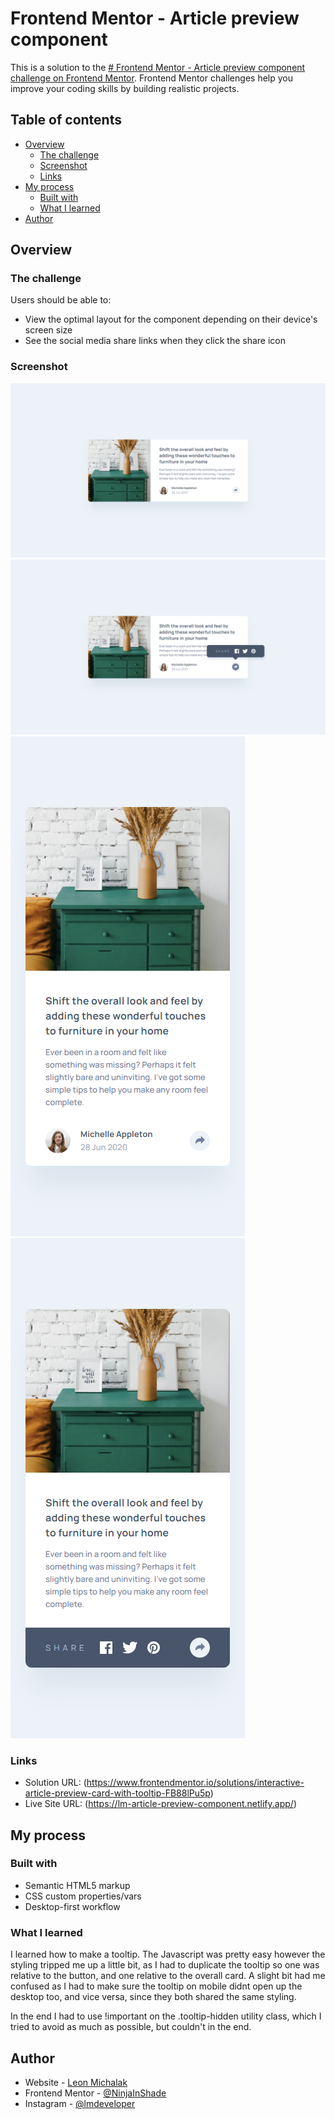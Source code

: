 # Frontend Mentor - Article preview component

This is a solution to the [# Frontend Mentor - Article preview component challenge on Frontend Mentor](https://www.frontendmentor.io/challenges/article-preview-component-dYBN_pYFT). Frontend Mentor challenges help you improve your coding skills by building realistic projects.

## Table of contents

- [Overview](#overview)
  - [The challenge](#the-challenge)
  - [Screenshot](#screenshot)
  - [Links](#links)
- [My process](#my-process)
  - [Built with](#built-with)
  - [What I learned](#what-i-learned)
- [Author](#author)

## Overview

### The challenge

Users should be able to:

- View the optimal layout for the component depending on their device's screen size
- See the social media share links when they click the share icon

### Screenshot

![](./screenshots/Desktop_solution.png)
![](./screenshots/Desktop_active_solution.png)
![](./screenshots/Mobile_solution.png)
![](./screenshots/Mobile_active_solution.png)

### Links

- Solution URL: (https://www.frontendmentor.io/solutions/interactive-article-preview-card-with-tooltip-FB88lPu5p)
- Live Site URL: (https://lm-article-preview-component.netlify.app/)

## My process

### Built with

- Semantic HTML5 markup
- CSS custom properties/vars
- Desktop-first workflow

### What I learned

I learned how to make a tooltip. The Javascript was pretty easy however the styling tripped me up a little bit, as I had to duplicate the tooltip so one was relative to the button, and one relative to the overall card. A slight bit had me confused as I had to make sure the tooltip on mobile didnt open up the desktop too, and vice versa, since they both shared the same styling.

In the end I had to use !important on the .tooltip-hidden utility class, which I tried to avoid as much as possible, but couldn't in the end.

## Author

- Website - [Leon Michalak](https://www.leonmichalak.tech)
- Frontend Mentor - [@NinjaInShade](https://www.frontendmentor.io/profile/NinjaInShade)
- Instagram - [@lmdeveloper](https://www.instagram.com/lmdeveloper/)
